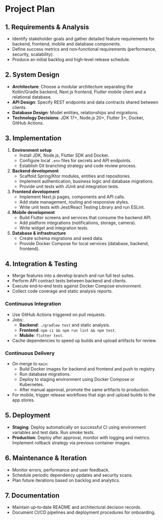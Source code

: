 # Project Plan

## 1. Requirements & Analysis
- Identify stakeholder goals and gather detailed feature requirements for backend, frontend, mobile and database components.
- Define success metrics and non‑functional requirements (performance, security, scalability).
- Produce an initial backlog and high‑level release schedule.

## 2. System Design
- **Architecture**: Choose a modular architecture separating the Kotlin/Gradle backend, Next.js frontend, Flutter mobile client and a relational database.
- **API Design**: Specify REST endpoints and data contracts shared between clients.
- **Database Design**: Model entities, relationships and migrations.
- **Technology Decisions**: JDK 17+, Node.js 20+, Flutter 3+, Docker, GitHub Actions.

## 3. Implementation
1. **Environment setup**
   - Install JDK, Node.js, Flutter SDK and Docker.
   - Configure local `.env` files for secrets and API endpoints.
   - Establish Git branching strategy and code review process.
2. **Backend development**
   - Scaffold Spring/Ktor modules, entities and repositories.
   - Implement authentication, business logic and database migrations.
   - Provide unit tests with JUnit and integration tests.
3. **Frontend development**
   - Implement Next.js pages, components and API calls.
   - Add state management, routing and responsive styles.
   - Write unit tests with Jest/React Testing Library and run ESLint.
4. **Mobile development**
   - Build Flutter screens and services that consume the backend API.
   - Add platform integrations (notifications, storage, camera).
   - Write widget and integration tests.
5. **Database & infrastructure**
   - Create schema migrations and seed data.
   - Provide Docker Compose for local services (database, backend, frontend).

## 4. Integration & Testing
- Merge features into a develop branch and run full test suites.
- Perform API contract tests between backend and clients.
- Execute end‑to‑end tests against Docker Compose environment.
- Collect code coverage and static analysis reports.

### Continuous Integration
- Use GitHub Actions triggered on pull requests.
- Jobs:
  - **Backend**: `./gradlew test` and static analysis.
  - **Frontend**: `npm ci && npm run lint && npm test`.
  - **Mobile**: `flutter test`.
- Cache dependencies to speed up builds and upload artifacts for review.

### Continuous Delivery
- On merge to `main`:
  - Build Docker images for backend and frontend and push to registry.
  - Run database migrations.
  - Deploy to staging environment using Docker Compose or Kubernetes.
  - After manual approval, promote the same artifacts to production.
- For mobile, trigger release workflows that sign and upload builds to the app stores.

## 5. Deployment
- **Staging**: Deploy automatically on successful CI using environment variables and test data. Run smoke tests.
- **Production**: Deploy after approval, monitor with logging and metrics. Implement rollback strategy via previous container images.

## 6. Maintenance & Iteration
- Monitor errors, performance and user feedback.
- Schedule periodic dependency updates and security scans.
- Plan future iterations based on backlog and analytics.

## 7. Documentation
- Maintain up‑to‑date README and architectural decision records.
- Document CI/CD pipelines and deployment procedures for onboarding.

